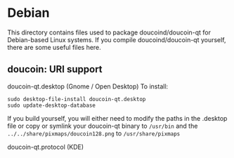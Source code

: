 
Debian
====================
This directory contains files used to package doucoind/doucoin-qt
for Debian-based Linux systems. If you compile doucoind/doucoin-qt yourself, there are some useful files here.

## doucoin: URI support ##


doucoin-qt.desktop  (Gnome / Open Desktop)
To install:

	sudo desktop-file-install doucoin-qt.desktop
	sudo update-desktop-database

If you build yourself, you will either need to modify the paths in
the .desktop file or copy or symlink your doucoin-qt binary to `/usr/bin`
and the `../../share/pixmaps/doucoin128.png` to `/usr/share/pixmaps`

doucoin-qt.protocol (KDE)

